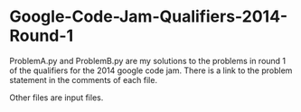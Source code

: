 # Google-Code-Jam-Qualifiers-2014-Round-1

ProblemA.py and ProblemB.py are my solutions to the problems in round 1 of the qualifiers for the 2014 google code jam.
There is a link to the problem statement in the comments of each file.

Other files are input files. 
